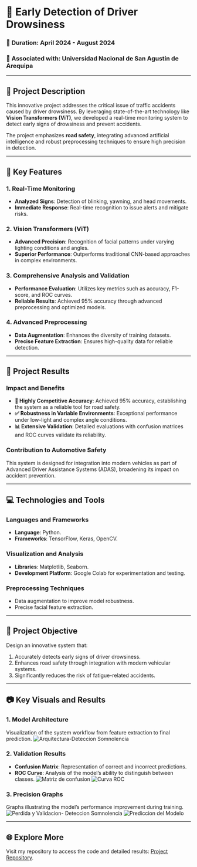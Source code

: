 # 🚗 **Early Detection of Driver Drowsiness**

### 📅 **Duration**: April 2024 - August 2024  
### 🏫 **Associated with**: Universidad Nacional de San Agustín de Arequipa  

---

## 📝 **Project Description**  
This innovative project addresses the critical issue of traffic accidents caused by driver drowsiness. By leveraging state-of-the-art technology like **Vision Transformers (ViT)**, we developed a real-time monitoring system to detect early signs of drowsiness and prevent accidents.

The project emphasizes **road safety**, integrating advanced artificial intelligence and robust preprocessing techniques to ensure high precision in detection.

---

## 🚀 **Key Features**

### **1. Real-Time Monitoring**  
- **Analyzed Signs**: Detection of blinking, yawning, and head movements.  
- **Immediate Response**: Real-time recognition to issue alerts and mitigate risks.

### **2. Vision Transformers (ViT)**  
- **Advanced Precision**: Recognition of facial patterns under varying lighting conditions and angles.  
- **Superior Performance**: Outperforms traditional CNN-based approaches in complex environments.

### **3. Comprehensive Analysis and Validation**  
- **Performance Evaluation**: Utilizes key metrics such as accuracy, F1-score, and ROC curves.  
- **Reliable Results**: Achieved 95% accuracy through advanced preprocessing and optimized models.

### **4. Advanced Preprocessing**  
- **Data Augmentation**: Enhances the diversity of training datasets.  
- **Precise Feature Extraction**: Ensures high-quality data for reliable detection.

---

## 🎯 **Project Results**

### **Impact and Benefits**  
- **📌 Highly Competitive Accuracy**: Achieved 95% accuracy, establishing the system as a reliable tool for road safety.  
- **✅ Robustness in Variable Environments**: Exceptional performance under low-light and complex angle conditions.  
- **📊 Extensive Validation**: Detailed evaluations with confusion matrices and ROC curves validate its reliability.  

### **Contribution to Automotive Safety**  
This system is designed for integration into modern vehicles as part of Advanced Driver Assistance Systems (ADAS), broadening its impact on accident prevention.

---

## 💻 **Technologies and Tools**

### **Languages and Frameworks**  
- **Language**: Python.  
- **Frameworks**: TensorFlow, Keras, OpenCV.  

### **Visualization and Analysis**  
- **Libraries**: Matplotlib, Seaborn.  
- **Development Platform**: Google Colab for experimentation and testing.

### **Preprocessing Techniques**  
- Data augmentation to improve model robustness.  
- Precise facial feature extraction.

---

## 🌟 **Project Objective**  
Design an innovative system that:  
1. Accurately detects early signs of driver drowsiness.  
2. Enhances road safety through integration with modern vehicular systems.  
3. Significantly reduces the risk of fatigue-related accidents.

---

## 📷 **Key Visuals and Results**

### **1. Model Architecture**  
Visualization of the system workflow from feature extraction to final prediction.
![Arquitectura-Deteccion Somnolencia](https://github.com/user-attachments/assets/e95a465b-fe0f-4812-a1ba-4bf1349a0330)

### **2. Validation Results**  
- **Confusion Matrix**: Representation of correct and incorrect predictions.  
- **ROC Curve**: Analysis of the model’s ability to distinguish between classes.
![Matriz de confusion](https://github.com/user-attachments/assets/3394ac25-6f46-4af1-8f0d-54694aea8268)
![Curva ROC](https://github.com/user-attachments/assets/7acd6702-ee90-4f6d-82d5-f92f7490b4a4)

### **3. Precision Graphs**  
Graphs illustrating the model’s performance improvement during training.
![Perdida y Validacion- Deteccion Somnolencia](https://github.com/user-attachments/assets/aca02142-b299-47f7-b279-ef6cf84c6658)
![Prediccion del Modelo](https://github.com/user-attachments/assets/21e10bda-ca14-4d44-979d-95aa5f8c88b1)

---

## 🌐 **Explore More**  
Visit my repository to access the code and detailed results: [Project Repository](https://github.com/MayogaDev/Early-Detection-of-Driver-Drowsiness.git). 
